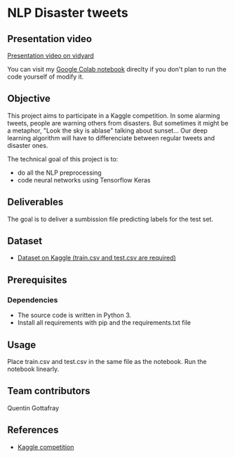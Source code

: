 # NLP Disaster tweets

## Presentation video
[Presentation video on vidyard](https://share.vidyard.com/watch/z4SYhfGvp5HQqvbgdPZp5a?)

You can visit my [Google Colab notebook](https://colab.research.google.com/drive/1nK4y3Kl3Tw-wNLXcw7hM0FKhXHQkiqlg?usp=sharing) direclty if you don't plan to run the code yourself of modify it.

## Objective
This project aims to participate in a Kaggle competition. In some alarming tweets, people are warning others from disasters. But sometimes it might be a metaphor, "Look the sky is ablase" talking about sunset... Our deep learning algorithm will have to differenciate between regular tweets and disaster ones. 

The technical goal of this project is to:
- do all the NLP preprocessing
- code neural networks using Tensorflow Keras

## Deliverables
The goal is to deliver a sumbission file predicting labels for the test set.


## Dataset
* [Dataset on Kaggle (train.csv and test.csv are required)](https://www.kaggle.com/competitions/nlp-getting-started/overview/description)

## Prerequisites
### Dependencies
- The source code is written in Python 3.
- Install all requirements with pip and the requirements.txt file

## Usage
Place train.csv and test.csv in the same file as the notebook. Run the notebook linearly. 

## Team contributors
Quentin Gottafray

## References
* [Kaggle competition](https://www.kaggle.com/competitions/nlp-getting-started/overview/description)


